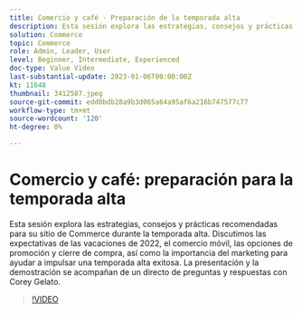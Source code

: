 ```yaml
---
title: Comercio y café - Preparación de la temporada alta
description: Esta sesión explora las estrategias, consejos y prácticas recomendadas para su sitio de Commerce durante la temporada alta. Discutimos las expectativas de las vacaciones de 2022, el comercio móvil, las opciones de promoción y cierre de compra, así como la importancia del marketing para ayudar a impulsar una temporada alta exitosa. La presentación y la demostración se acompañan de un directo de preguntas y respuestas con Corey Gelato.
solution: Commerce
topic: Commerce
role: Admin, Leader, User
level: Beginner, Intermediate, Experienced
doc-type: Value Video
last-substantial-update: 2023-01-06T00:00:00Z
kt: 11648
thumbnail: 3412587.jpeg
source-git-commit: edd0bdb28a9b3d065a64a95af6a216b747577c77
workflow-type: tm+mt
source-wordcount: '120'
ht-degree: 0%

---
```


# Comercio y café: preparación para la temporada alta

Esta sesión explora las estrategias, consejos y prácticas recomendadas para su sitio de Commerce durante la temporada alta. Discutimos las expectativas de las vacaciones de 2022, el comercio móvil, las opciones de promoción y cierre de compra, así como la importancia del marketing para ayudar a impulsar una temporada alta exitosa. La presentación y la demostración se acompañan de un directo de preguntas y respuestas con Corey Gelato.

>[!VIDEO](https://video.tv.adobe.com/v/3412587/?quality=12&learn=on)
